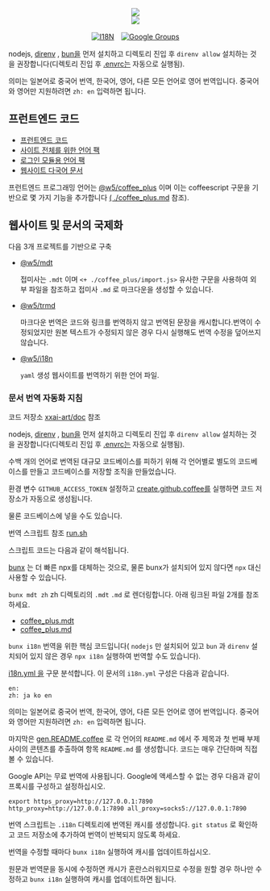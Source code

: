 <p align="center"><a href="https://xxai.art"><img src="https://cdn.jsdelivr.net/gh/xxai-art/doc/logo.svg"/></a><br/><a href="https://xxai.art"><img src="https://cdn.jsdelivr.net/gh/xxai-art/doc/xxai.svg"/></a></p><p align="center"><a href="https://github.com/xxai-art/doc#readme"><img alt="I18N" src="https://cdn.jsdelivr.net/gh/wactax/img/t.svg"/></a>　<a href="https://groups.google.com/u/0/g/xxai-art"><img alt="Google Groups" src="https://cdn.jsdelivr.net/gh/wactax/img/g-groups.svg"/></a></p>

nodejs, [direnv](https://direnv.net) , [bun을](https://github.com/oven-sh/bun) 먼저 설치하고 디렉토리 진입 후 `direnv allow` 설치하는 것을 권장합니다(디렉토리 진입 후 [.envrc는](https://github.com/xxai-art/doc/blob/main/.envrc) 자동으로 실행됨).

의미는 일본어로 중국어 번역, 한국어, 영어, 다른 모든 언어로 영어 번역입니다. 중국어와 영어만 지원하려면 `zh: en` 입력하면 됩니다.

## 프런트엔드 코드

* [프런트엔드 코드](https://github.com/xxai-art/web)
* [사이트 전체를 위한 언어 팩](https://github.com/xxai-art/web/tree/main/i18n)
* [로그인 모듈용 언어 팩](https://github.com/wacpkg/user/tree/main/ui.i18n)
* [웹사이트 다국어 문서](https://github.com/xxai-doc)

프런트엔드 프로그래밍 언어는 [@w5/coffee_plus](http://npmjs.com/@w5/coffee_plus) 이며 이는 coffeescript 구문을 기반으로 몇 가지 기능을 추가합니다 [( ./coffee_plus.md](./coffee_plus.md) 참조).

## 웹사이트 및 문서의 국제화

다음 3개 프로젝트를 기반으로 구축

* [@w5/mdt](https://www.npmjs.com/package/@w5/mdt)

  접미사는 `.mdt` 이며 `<+ ./coffee_plus/import.js>` 유사한 구문을 사용하여 외부 파일을 참조하고 접미사 `.md` 로 마크다운을 생성할 수 있습니다.

* [@w5/trmd](https://www.npmjs.com/package/@w5/trmd)

  마크다운 번역은 코드와 링크를 번역하지 않고 번역된 문장을 캐시합니다.번역이 수정되었지만 원본 텍스트가 수정되지 않은 경우 다시 실행해도 번역 수정을 덮어쓰지 않습니다.

* [@w5/i18n](https://www.npmjs.com/package/@w5/i18n)

  `yaml` 생성 웹사이트를 번역하기 위한 언어 파일.

### 문서 번역 자동화 지침

코드 저장소 [xxai-art/doc](https://github.com/xxai-art/doc) 참조

nodejs, [direnv](https://direnv.net) , [bun을](https://github.com/oven-sh/bun) 먼저 설치하고 디렉토리 진입 후 `direnv allow` 설치하는 것을 권장합니다(디렉토리 진입 후 [.envrc는](https://github.com/xxai-art/doc/blob/main/.envrc) 자동으로 실행됨).

수백 개의 언어로 번역된 대규모 코드베이스를 피하기 위해 각 언어별로 별도의 코드베이스를 만들고 코드베이스를 저장할 조직을 만들었습니다.

환경 변수 `GITHUB_ACCESS_TOKEN` 설정하고 [create.github.coffee를](https://github.com/xxai-art/doc/blob/main/create.github.coffee) 실행하면 코드 저장소가 자동으로 생성됩니다.

물론 코드베이스에 넣을 수도 있습니다.

번역 스크립트 참조 [run.sh](https://github.com/xxai-art/doc/blob/main/run.sh)

스크립트 코드는 다음과 같이 해석됩니다.

[bunx](https://bun.sh/docs/cli/bunx) 는 더 빠른 npx를 대체하는 것으로, 물론 bunx가 설치되어 있지 않다면 `npx` 대신 사용할 수 있습니다.

`bunx mdt zh` zh 디렉토리의 `.mdt` `.md` 로 렌더링합니다. 아래 링크된 파일 2개를 참조하세요.

* [coffee_plus.mdt](https://github.com/xxai-doc/zh/blob/main/coffee_plus.mdt)
* [coffee_plus.md](https://github.com/xxai-doc/zh/blob/main/coffee_plus.md)

`bunx i18n` 번역을 위한 핵심 코드입니다( `nodejs` 만 설치되어 있고 `bun` 과 `direnv` 설치되어 있지 않은 경우 `npx i18n` 실행하여 번역할 수도 있습니다).

[i18n.yml 을](https://github.com/xxai-art/doc/blob/main/i18n.yml) 구문 분석합니다. 이 문서의 `i18n.yml` 구성은 다음과 같습니다.

```
en:
zh: ja ko en
```

의미는 일본어로 중국어 번역, 한국어, 영어, 다른 모든 언어로 영어 번역입니다. 중국어와 영어만 지원하려면 `zh: en` 입력하면 됩니다.

마지막은 [gen.README.coffee](https://github.com/xxai-art/doc/blob/main/gen.README.coffee) 로 각 언어의 `README.md` 에서 주 제목과 첫 번째 부제 사이의 콘텐츠를 추출하여 항목 `README.md` 를 생성합니다. 코드는 매우 간단하며 직접 볼 수 있습니다.

Google API는 무료 번역에 사용됩니다. Google에 액세스할 수 없는 경우 다음과 같이 프록시를 구성하고 설정하십시오.

```
export https_proxy=http://127.0.0.1:7890 http_proxy=http://127.0.0.1:7890 all_proxy=socks5://127.0.0.1:7890
```

번역 스크립트는 `.i18n` 디렉토리에 번역된 캐시를 생성합니다. `git status` 로 확인하고 코드 저장소에 추가하여 번역이 반복되지 않도록 하세요.

번역을 수정할 때마다 `bunx i18n` 실행하여 캐시를 업데이트하십시오.

원문과 번역문을 동시에 수정하면 캐시가 혼란스러워지므로 수정을 원할 경우 하나만 수정하고 `bunx i18n` 실행하여 캐시를 업데이트하면 됩니다.
